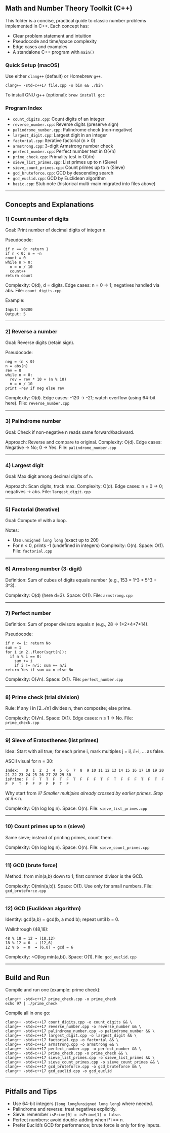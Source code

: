 ## Math and Number Theory Toolkit (C++)

This folder is a concise, practical guide to classic number problems implemented in C++. Each concept has:

- Clear problem statement and intuition
- Pseudocode and time/space complexity
- Edge cases and examples
- A standalone C++ program with `main()`

### Quick Setup (macOS)

Use either `clang++` (default) or Homebrew `g++`.

```
clang++ -std=c++17 file.cpp -o bin && ./bin
```

To install GNU g++ (optional): `brew install gcc`

### Program Index

- `count_digits.cpp`: Count digits of an integer
- `reverse_number.cpp`: Reverse digits (preserve sign)
- `palindrome_number.cpp`: Palindrome check (non-negative)
- `largest_digit.cpp`: Largest digit in an integer
- `factorial.cpp`: Iterative factorial (n ≥ 0)
- `armstrong.cpp`: 3-digit Armstrong number check
- `perfect_number.cpp`: Perfect number test in O(√n)
- `prime_check.cpp`: Primality test in O(√n)
- `sieve_list_primes.cpp`: List primes up to n (Sieve)
- `sieve_count_primes.cpp`: Count primes up to n (Sieve)
- `gcd_bruteforce.cpp`: GCD by descending search
- `gcd_euclid.cpp`: GCD by Euclidean algorithm
- `basic.cpp`: Stub note (historical multi-main migrated into files above)

---

## Concepts and Explanations

### 1) Count number of digits

Goal: Print number of decimal digits of integer n.

Pseudocode:

```
if n == 0: return 1
if n < 0: n = -n
count = 0
while n > 0:
  n = n / 10
  count++
return count
```

Complexity: O(d), d = digits.
Edge cases: n = 0 → 1; negatives handled via abs.
File: `count_digits.cpp`

Example:

```
Input: 50200
Output: 5
```

---

### 2) Reverse a number

Goal: Reverse digits (retain sign).

Pseudocode:

```
neg = (n < 0)
n = abs(n)
rev = 0
while n > 0:
  rev = rev * 10 + (n % 10)
  n = n / 10
print -rev if neg else rev
```

Complexity: O(d).
Edge cases: -120 → -21; watch overflow (using 64-bit here).
File: `reverse_number.cpp`

---

### 3) Palindrome number

Goal: Check if non-negative n reads same forward/backward.

Approach: Reverse and compare to original.
Complexity: O(d).
Edge cases: Negative → No; 0 → Yes.
File: `palindrome_number.cpp`

---

### 4) Largest digit

Goal: Max digit among decimal digits of n.

Approach: Scan digits, track max.
Complexity: O(d).
Edge cases: n = 0 → 0; negatives → abs.
File: `largest_digit.cpp`

---

### 5) Factorial (iterative)

Goal: Compute n! with a loop.

Notes:

- Use `unsigned long long` (exact up to 20!)
- For n < 0, prints -1 (undefined in integers)
  Complexity: O(n). Space: O(1).
  File: `factorial.cpp`

---

### 6) Armstrong number (3-digit)

Definition: Sum of cubes of digits equals number (e.g., 153 = 1^3 + 5^3 + 3^3).

Complexity: O(d) (here d=3). Space: O(1).
File: `armstrong.cpp`

---

### 7) Perfect number

Definition: Sum of proper divisors equals n (e.g., 28 → 1+2+4+7+14).

Pseudocode:

```
if n <= 1: return No
sum = 1
for i in 2..floor(sqrt(n)):
  if n % i == 0:
    sum += i
    if i != n/i: sum += n/i
return Yes if sum == n else No
```

Complexity: O(√n). Space: O(1).
File: `perfect_number.cpp`

---

### 8) Prime check (trial division)

Rule: If any i in [2..√n] divides n, then composite; else prime.

Complexity: O(√n). Space: O(1).
Edge cases: n ≤ 1 → No.
File: `prime_check.cpp`

---

### 9) Sieve of Eratosthenes (list primes)

Idea: Start with all true; for each prime i, mark multiples j = i*i, i*i+i, ... as false.

ASCII visual for n = 30:

```
Index:   0  1  2  3  4  5  6  7  8  9 10 11 12 13 14 15 16 17 18 19 20 21 22 23 24 25 26 27 28 29 30
isPrime: F  F  T  T  F  T  F  T  F  F  F  T  F  T  F  F  F  T  F  T  F  F  F  T  F  F  F  F  F  T  F
```

Why start from i*i? Smaller multiples already crossed by earlier primes.
Stop at i*i ≤ n.

Complexity: O(n log log n). Space: O(n).
File: `sieve_list_primes.cpp`

---

### 10) Count primes up to n (sieve)

Same sieve; instead of printing primes, count them.

Complexity: O(n log log n). Space: O(n).
File: `sieve_count_primes.cpp`

---

### 11) GCD (brute force)

Method: from min(a,b) down to 1; first common divisor is the GCD.

Complexity: O(min(a,b)). Space: O(1).
Use only for small numbers.
File: `gcd_bruteforce.cpp`

---

### 12) GCD (Euclidean algorithm)

Identity: gcd(a,b) = gcd(b, a mod b); repeat until b = 0.

Walkthrough (48,18):

```
48 % 18 = 12 → (18,12)
18 % 12 = 6  → (12,6)
12 % 6  = 0  → (6,0) ⇒ gcd = 6
```

Complexity: ~O(log min(a,b)). Space: O(1).
File: `gcd_euclid.cpp`

---

## Build and Run

Compile and run one (example: prime check):

```
clang++ -std=c++17 prime_check.cpp -o prime_check
echo 97 | ./prime_check
```

Compile all in one go:

```
clang++ -std=c++17 count_digits.cpp -o count_digits && \
clang++ -std=c++17 reverse_number.cpp -o reverse_number && \
clang++ -std=c++17 palindrome_number.cpp -o palindrome_number && \
clang++ -std=c++17 largest_digit.cpp -o largest_digit && \
clang++ -std=c++17 factorial.cpp -o factorial && \
clang++ -std=c++17 armstrong.cpp -o armstrong && \
clang++ -std=c++17 perfect_number.cpp -o perfect_number && \
clang++ -std=c++17 prime_check.cpp -o prime_check && \
clang++ -std=c++17 sieve_list_primes.cpp -o sieve_list_primes && \
clang++ -std=c++17 sieve_count_primes.cpp -o sieve_count_primes && \
clang++ -std=c++17 gcd_bruteforce.cpp -o gcd_bruteforce && \
clang++ -std=c++17 gcd_euclid.cpp -o gcd_euclid
```

---

## Pitfalls and Tips

- Use 64-bit integers (`long long`/`unsigned long long`) where needed.
- Palindrome and reverse: treat negatives explicitly.
- Sieve: remember `isPrime[0] = isPrime[1] = false`.
- Perfect numbers: avoid double-adding when i\*i == n.
- Prefer Euclid’s GCD for performance; brute force is only for tiny inputs.
